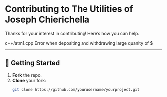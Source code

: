 # Contributing to The Utilities of Joseph Chierichella

Thanks for your interest in contributing! Here’s how you can help.

c++/atm1.cpp
Error when depositing and withdrawing large quanity of $



---

## 🚀 Getting Started

1. **Fork** the repo.
2. **Clone** your fork:
   ```bash
   git clone https://github.com/yourusername/yourproject.git




